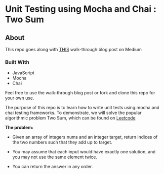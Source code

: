 # Unit Testing using Mocha and Chai : Two Sum
## About 
 This repo goes along with [THIS](hhtpetcetc) walk-through blog post on Medium
 ### Built With 
 - JavaScript
 - Mocha
 - Chai



Feel free to use the walk-through blog post or fork and clone this repo for your own use. 

The purpose of this repo is to learn how to write unit tests using mocha and chai testing frameworks. To demonstrate, we will solve the popular algorithmic problem Two Sum, which can be found on [Leetcode](https://leetcode.com/problems/two-sum/)

**The problem:**
- Given an array of integers nums and an integer target, return indices of the two numbers such that they add up to target.

- You may assume that each input would have exactly one solution, and you may not use the same element twice.

- You can return the answer in any order.


